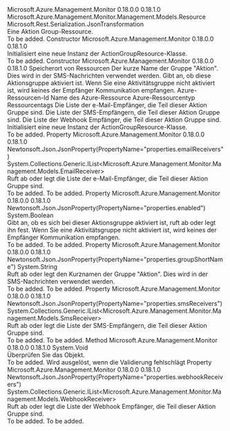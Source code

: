 <Type Name="ActionGroupResource" FullName="Microsoft.Azure.Management.Monitor.Management.Models.ActionGroupResource">
  <TypeSignature Language="C#" Value="public class ActionGroupResource : Microsoft.Azure.Management.Monitor.Management.Models.Resource" />
  <TypeSignature Language="ILAsm" Value=".class public auto ansi beforefieldinit ActionGroupResource extends Microsoft.Azure.Management.Monitor.Management.Models.Resource" />
  <TypeSignature Language="DocId" Value="T:Microsoft.Azure.Management.Monitor.Management.Models.ActionGroupResource" />
  <TypeSignature Language="VB.NET" Value="Public Class ActionGroupResource&#xA;Inherits Resource" />
  <TypeSignature Language="F#" Value="type ActionGroupResource = class&#xA;    inherit Resource" />
  <AssemblyInfo>
    <AssemblyName>Microsoft.Azure.Management.Monitor</AssemblyName>
    <AssemblyVersion>0.18.0.0</AssemblyVersion>
    <AssemblyVersion>0.18.1.0</AssemblyVersion>
  </AssemblyInfo>
  <Base>
    <BaseTypeName>Microsoft.Azure.Management.Monitor.Management.Models.Resource</BaseTypeName>
  </Base>
  <Interfaces />
  <Attributes>
    <Attribute>
      <AttributeName>Microsoft.Rest.Serialization.JsonTransformation</AttributeName>
    </Attribute>
  </Attributes>
  <Docs>
    <summary>
            Eine Aktion Group-Ressource.
            </summary>
    <remarks>To be added.</remarks>
  </Docs>
  <Members>
    <Member MemberName=".ctor">
      <MemberSignature Language="C#" Value="public ActionGroupResource ();" />
      <MemberSignature Language="ILAsm" Value=".method public hidebysig specialname rtspecialname instance void .ctor() cil managed" />
      <MemberSignature Language="DocId" Value="M:Microsoft.Azure.Management.Monitor.Management.Models.ActionGroupResource.#ctor" />
      <MemberSignature Language="VB.NET" Value="Public Sub New ()" />
      <MemberType>Constructor</MemberType>
      <AssemblyInfo>
        <AssemblyName>Microsoft.Azure.Management.Monitor</AssemblyName>
        <AssemblyVersion>0.18.0.0</AssemblyVersion>
        <AssemblyVersion>0.18.1.0</AssemblyVersion>
      </AssemblyInfo>
      <Parameters />
      <Docs>
        <summary>
            Initialisiert eine neue Instanz der ActionGroupResource-Klasse.
            </summary>
        <remarks>To be added.</remarks>
      </Docs>
    </Member>
    <Member MemberName=".ctor">
      <MemberSignature Language="C#" Value="public ActionGroupResource (string location, string groupShortName, bool enabled, string id = null, string name = null, string type = null, System.Collections.Generic.IDictionary&lt;string,string&gt; tags = null, System.Collections.Generic.IList&lt;Microsoft.Azure.Management.Monitor.Management.Models.EmailReceiver&gt; emailReceivers = null, System.Collections.Generic.IList&lt;Microsoft.Azure.Management.Monitor.Management.Models.SmsReceiver&gt; smsReceivers = null, System.Collections.Generic.IList&lt;Microsoft.Azure.Management.Monitor.Management.Models.WebhookReceiver&gt; webhookReceivers = null);" />
      <MemberSignature Language="ILAsm" Value=".method public hidebysig specialname rtspecialname instance void .ctor(string location, string groupShortName, bool enabled, string id, string name, string type, class System.Collections.Generic.IDictionary`2&lt;string, string&gt; tags, class System.Collections.Generic.IList`1&lt;class Microsoft.Azure.Management.Monitor.Management.Models.EmailReceiver&gt; emailReceivers, class System.Collections.Generic.IList`1&lt;class Microsoft.Azure.Management.Monitor.Management.Models.SmsReceiver&gt; smsReceivers, class System.Collections.Generic.IList`1&lt;class Microsoft.Azure.Management.Monitor.Management.Models.WebhookReceiver&gt; webhookReceivers) cil managed" />
      <MemberSignature Language="DocId" Value="M:Microsoft.Azure.Management.Monitor.Management.Models.ActionGroupResource.#ctor(System.String,System.String,System.Boolean,System.String,System.String,System.String,System.Collections.Generic.IDictionary{System.String,System.String},System.Collections.Generic.IList{Microsoft.Azure.Management.Monitor.Management.Models.EmailReceiver},System.Collections.Generic.IList{Microsoft.Azure.Management.Monitor.Management.Models.SmsReceiver},System.Collections.Generic.IList{Microsoft.Azure.Management.Monitor.Management.Models.WebhookReceiver})" />
      <MemberSignature Language="VB.NET" Value="Public Sub New (location As String, groupShortName As String, enabled As Boolean, Optional id As String = null, Optional name As String = null, Optional type As String = null, Optional tags As IDictionary(Of String, String) = null, Optional emailReceivers As IList(Of EmailReceiver) = null, Optional smsReceivers As IList(Of SmsReceiver) = null, Optional webhookReceivers As IList(Of WebhookReceiver) = null)" />
      <MemberSignature Language="F#" Value="new Microsoft.Azure.Management.Monitor.Management.Models.ActionGroupResource : string * string * bool * string * string * string * System.Collections.Generic.IDictionary&lt;string, string&gt; * System.Collections.Generic.IList&lt;Microsoft.Azure.Management.Monitor.Management.Models.EmailReceiver&gt; * System.Collections.Generic.IList&lt;Microsoft.Azure.Management.Monitor.Management.Models.SmsReceiver&gt; * System.Collections.Generic.IList&lt;Microsoft.Azure.Management.Monitor.Management.Models.WebhookReceiver&gt; -&gt; Microsoft.Azure.Management.Monitor.Management.Models.ActionGroupResource" Usage="new Microsoft.Azure.Management.Monitor.Management.Models.ActionGroupResource (location, groupShortName, enabled, id, name, type, tags, emailReceivers, smsReceivers, webhookReceivers)" />
      <MemberType>Constructor</MemberType>
      <AssemblyInfo>
        <AssemblyName>Microsoft.Azure.Management.Monitor</AssemblyName>
        <AssemblyVersion>0.18.0.0</AssemblyVersion>
        <AssemblyVersion>0.18.1.0</AssemblyVersion>
      </AssemblyInfo>
      <Parameters>
        <Parameter Name="location" Type="System.String" />
        <Parameter Name="groupShortName" Type="System.String" />
        <Parameter Name="enabled" Type="System.Boolean" />
        <Parameter Name="id" Type="System.String" />
        <Parameter Name="name" Type="System.String" />
        <Parameter Name="type" Type="System.String" />
        <Parameter Name="tags" Type="System.Collections.Generic.IDictionary&lt;System.String,System.String&gt;" />
        <Parameter Name="emailReceivers" Type="System.Collections.Generic.IList&lt;Microsoft.Azure.Management.Monitor.Management.Models.EmailReceiver&gt;" />
        <Parameter Name="smsReceivers" Type="System.Collections.Generic.IList&lt;Microsoft.Azure.Management.Monitor.Management.Models.SmsReceiver&gt;" />
        <Parameter Name="webhookReceivers" Type="System.Collections.Generic.IList&lt;Microsoft.Azure.Management.Monitor.Management.Models.WebhookReceiver&gt;" />
      </Parameters>
      <Docs>
        <param name="location">Speicherort von Ressourcen</param>
        <param name="groupShortName">Der kurze Name der Gruppe "Aktion".
            Dies wird in der SMS-Nachrichten verwendet werden.</param>
        <param name="enabled">Gibt an, ob diese Aktionsgruppe aktiviert ist. Wenn Sie eine Aktivitätsgruppe nicht aktiviert ist, wird keines der Empfänger Kommunikation empfangen.</param>
        <param name="id">Azure-Ressourcen-Id</param>
        <param name="name">Name des Azure-Ressource</param>
        <param name="type">Azure-Ressourcentyp</param>
        <param name="tags">Ressourcentags</param>
        <param name="emailReceivers">Die Liste der e-Mail-Empfänger, die Teil dieser Aktion Gruppe sind.</param>
        <param name="smsReceivers">Die Liste der SMS-Empfängern, die Teil dieser Aktion Gruppe sind.</param>
        <param name="webhookReceivers">Die Liste der Webhook Empfänger, die Teil dieser Aktion Gruppe sind.</param>
        <summary>
            Initialisiert eine neue Instanz der ActionGroupResource-Klasse.
            </summary>
        <remarks>To be added.</remarks>
      </Docs>
    </Member>
    <Member MemberName="EmailReceivers">
      <MemberSignature Language="C#" Value="public System.Collections.Generic.IList&lt;Microsoft.Azure.Management.Monitor.Management.Models.EmailReceiver&gt; EmailReceivers { get; set; }" />
      <MemberSignature Language="ILAsm" Value=".property instance class System.Collections.Generic.IList`1&lt;class Microsoft.Azure.Management.Monitor.Management.Models.EmailReceiver&gt; EmailReceivers" />
      <MemberSignature Language="DocId" Value="P:Microsoft.Azure.Management.Monitor.Management.Models.ActionGroupResource.EmailReceivers" />
      <MemberSignature Language="VB.NET" Value="Public Property EmailReceivers As IList(Of EmailReceiver)" />
      <MemberSignature Language="F#" Value="member this.EmailReceivers : System.Collections.Generic.IList&lt;Microsoft.Azure.Management.Monitor.Management.Models.EmailReceiver&gt; with get, set" Usage="Microsoft.Azure.Management.Monitor.Management.Models.ActionGroupResource.EmailReceivers" />
      <MemberType>Property</MemberType>
      <AssemblyInfo>
        <AssemblyName>Microsoft.Azure.Management.Monitor</AssemblyName>
        <AssemblyVersion>0.18.0.0</AssemblyVersion>
        <AssemblyVersion>0.18.1.0</AssemblyVersion>
      </AssemblyInfo>
      <Attributes>
        <Attribute>
          <AttributeName>Newtonsoft.Json.JsonProperty(PropertyName="properties.emailReceivers")</AttributeName>
        </Attribute>
      </Attributes>
      <ReturnValue>
        <ReturnType>System.Collections.Generic.IList&lt;Microsoft.Azure.Management.Monitor.Management.Models.EmailReceiver&gt;</ReturnType>
      </ReturnValue>
      <Docs>
        <summary>
            Ruft ab oder legt die Liste der e-Mail-Empfänger, die Teil dieser Aktion Gruppe sind.
            </summary>
        <value>To be added.</value>
        <remarks>To be added.</remarks>
      </Docs>
    </Member>
    <Member MemberName="Enabled">
      <MemberSignature Language="C#" Value="public bool Enabled { get; set; }" />
      <MemberSignature Language="ILAsm" Value=".property instance bool Enabled" />
      <MemberSignature Language="DocId" Value="P:Microsoft.Azure.Management.Monitor.Management.Models.ActionGroupResource.Enabled" />
      <MemberSignature Language="VB.NET" Value="Public Property Enabled As Boolean" />
      <MemberSignature Language="F#" Value="member this.Enabled : bool with get, set" Usage="Microsoft.Azure.Management.Monitor.Management.Models.ActionGroupResource.Enabled" />
      <MemberType>Property</MemberType>
      <AssemblyInfo>
        <AssemblyName>Microsoft.Azure.Management.Monitor</AssemblyName>
        <AssemblyVersion>0.18.0.0</AssemblyVersion>
        <AssemblyVersion>0.18.1.0</AssemblyVersion>
      </AssemblyInfo>
      <Attributes>
        <Attribute>
          <AttributeName>Newtonsoft.Json.JsonProperty(PropertyName="properties.enabled")</AttributeName>
        </Attribute>
      </Attributes>
      <ReturnValue>
        <ReturnType>System.Boolean</ReturnType>
      </ReturnValue>
      <Docs>
        <summary>
            Gibt an, ob es sich bei dieser Aktionsgruppe aktiviert ist, ruft ab oder legt ihn fest. Wenn Sie eine Aktivitätsgruppe nicht aktiviert ist, wird keines der Empfänger Kommunikation empfangen.
            </summary>
        <value>To be added.</value>
        <remarks>To be added.</remarks>
      </Docs>
    </Member>
    <Member MemberName="GroupShortName">
      <MemberSignature Language="C#" Value="public string GroupShortName { get; set; }" />
      <MemberSignature Language="ILAsm" Value=".property instance string GroupShortName" />
      <MemberSignature Language="DocId" Value="P:Microsoft.Azure.Management.Monitor.Management.Models.ActionGroupResource.GroupShortName" />
      <MemberSignature Language="VB.NET" Value="Public Property GroupShortName As String" />
      <MemberSignature Language="F#" Value="member this.GroupShortName : string with get, set" Usage="Microsoft.Azure.Management.Monitor.Management.Models.ActionGroupResource.GroupShortName" />
      <MemberType>Property</MemberType>
      <AssemblyInfo>
        <AssemblyName>Microsoft.Azure.Management.Monitor</AssemblyName>
        <AssemblyVersion>0.18.0.0</AssemblyVersion>
        <AssemblyVersion>0.18.1.0</AssemblyVersion>
      </AssemblyInfo>
      <Attributes>
        <Attribute>
          <AttributeName>Newtonsoft.Json.JsonProperty(PropertyName="properties.groupShortName")</AttributeName>
        </Attribute>
      </Attributes>
      <ReturnValue>
        <ReturnType>System.String</ReturnType>
      </ReturnValue>
      <Docs>
        <summary>
            Ruft ab oder legt den Kurznamen der Gruppe "Aktion". Dies wird in der SMS-Nachrichten verwendet werden.
            </summary>
        <value>To be added.</value>
        <remarks>To be added.</remarks>
      </Docs>
    </Member>
    <Member MemberName="SmsReceivers">
      <MemberSignature Language="C#" Value="public System.Collections.Generic.IList&lt;Microsoft.Azure.Management.Monitor.Management.Models.SmsReceiver&gt; SmsReceivers { get; set; }" />
      <MemberSignature Language="ILAsm" Value=".property instance class System.Collections.Generic.IList`1&lt;class Microsoft.Azure.Management.Monitor.Management.Models.SmsReceiver&gt; SmsReceivers" />
      <MemberSignature Language="DocId" Value="P:Microsoft.Azure.Management.Monitor.Management.Models.ActionGroupResource.SmsReceivers" />
      <MemberSignature Language="VB.NET" Value="Public Property SmsReceivers As IList(Of SmsReceiver)" />
      <MemberSignature Language="F#" Value="member this.SmsReceivers : System.Collections.Generic.IList&lt;Microsoft.Azure.Management.Monitor.Management.Models.SmsReceiver&gt; with get, set" Usage="Microsoft.Azure.Management.Monitor.Management.Models.ActionGroupResource.SmsReceivers" />
      <MemberType>Property</MemberType>
      <AssemblyInfo>
        <AssemblyName>Microsoft.Azure.Management.Monitor</AssemblyName>
        <AssemblyVersion>0.18.0.0</AssemblyVersion>
        <AssemblyVersion>0.18.1.0</AssemblyVersion>
      </AssemblyInfo>
      <Attributes>
        <Attribute>
          <AttributeName>Newtonsoft.Json.JsonProperty(PropertyName="properties.smsReceivers")</AttributeName>
        </Attribute>
      </Attributes>
      <ReturnValue>
        <ReturnType>System.Collections.Generic.IList&lt;Microsoft.Azure.Management.Monitor.Management.Models.SmsReceiver&gt;</ReturnType>
      </ReturnValue>
      <Docs>
        <summary>
            Ruft ab oder legt die Liste der SMS-Empfängern, die Teil dieser Aktion Gruppe sind.
            </summary>
        <value>To be added.</value>
        <remarks>To be added.</remarks>
      </Docs>
    </Member>
    <Member MemberName="Validate">
      <MemberSignature Language="C#" Value="public override void Validate ();" />
      <MemberSignature Language="ILAsm" Value=".method public hidebysig virtual instance void Validate() cil managed" />
      <MemberSignature Language="DocId" Value="M:Microsoft.Azure.Management.Monitor.Management.Models.ActionGroupResource.Validate" />
      <MemberSignature Language="VB.NET" Value="Public Overrides Sub Validate ()" />
      <MemberSignature Language="F#" Value="override this.Validate : unit -&gt; unit" Usage="actionGroupResource.Validate " />
      <MemberType>Method</MemberType>
      <AssemblyInfo>
        <AssemblyName>Microsoft.Azure.Management.Monitor</AssemblyName>
        <AssemblyVersion>0.18.0.0</AssemblyVersion>
        <AssemblyVersion>0.18.1.0</AssemblyVersion>
      </AssemblyInfo>
      <ReturnValue>
        <ReturnType>System.Void</ReturnType>
      </ReturnValue>
      <Parameters />
      <Docs>
        <summary>
            Überprüfen Sie das Objekt.
            </summary>
        <remarks>To be added.</remarks>
        <exception cref="T:Microsoft.Rest.ValidationException">
            Wird ausgelöst, wenn die Validierung fehlschlägt
            </exception>
      </Docs>
    </Member>
    <Member MemberName="WebhookReceivers">
      <MemberSignature Language="C#" Value="public System.Collections.Generic.IList&lt;Microsoft.Azure.Management.Monitor.Management.Models.WebhookReceiver&gt; WebhookReceivers { get; set; }" />
      <MemberSignature Language="ILAsm" Value=".property instance class System.Collections.Generic.IList`1&lt;class Microsoft.Azure.Management.Monitor.Management.Models.WebhookReceiver&gt; WebhookReceivers" />
      <MemberSignature Language="DocId" Value="P:Microsoft.Azure.Management.Monitor.Management.Models.ActionGroupResource.WebhookReceivers" />
      <MemberSignature Language="VB.NET" Value="Public Property WebhookReceivers As IList(Of WebhookReceiver)" />
      <MemberSignature Language="F#" Value="member this.WebhookReceivers : System.Collections.Generic.IList&lt;Microsoft.Azure.Management.Monitor.Management.Models.WebhookReceiver&gt; with get, set" Usage="Microsoft.Azure.Management.Monitor.Management.Models.ActionGroupResource.WebhookReceivers" />
      <MemberType>Property</MemberType>
      <AssemblyInfo>
        <AssemblyName>Microsoft.Azure.Management.Monitor</AssemblyName>
        <AssemblyVersion>0.18.0.0</AssemblyVersion>
        <AssemblyVersion>0.18.1.0</AssemblyVersion>
      </AssemblyInfo>
      <Attributes>
        <Attribute>
          <AttributeName>Newtonsoft.Json.JsonProperty(PropertyName="properties.webhookReceivers")</AttributeName>
        </Attribute>
      </Attributes>
      <ReturnValue>
        <ReturnType>System.Collections.Generic.IList&lt;Microsoft.Azure.Management.Monitor.Management.Models.WebhookReceiver&gt;</ReturnType>
      </ReturnValue>
      <Docs>
        <summary>
            Ruft ab oder legt die Liste der Webhook Empfänger, die Teil dieser Aktion Gruppe sind.
            </summary>
        <value>To be added.</value>
        <remarks>To be added.</remarks>
      </Docs>
    </Member>
  </Members>
</Type>